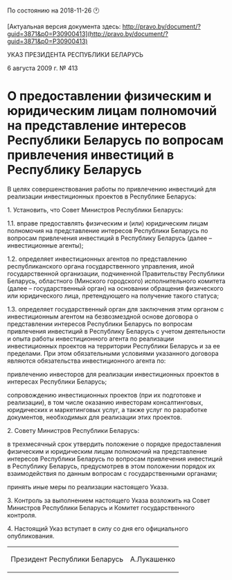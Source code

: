 По состоянию на 2018-11-26 &#x1F550;

[Актуальная версия документа здесь: http://pravo.by/document/?guid=3871&p0=P30900413](http://pravo.by/document/?guid=3871&p0=P30900413)

<p>УКАЗ ПРЕЗИДЕНТА РЕСПУБЛИКИ БЕЛАРУСЬ</p>
<p>6 августа 2009 г. № 413</p>
<h1>О предоставлении физическим и юридическим лицам полномочий на представление интересов Республики Беларусь по вопросам привлечения инвестиций в Республику Беларусь</h1>
<p>В целях совершенствования работы по привлечению инвестиций для реализации инвестиционных проектов в Республике Беларусь:</p>
<p>1. Установить, что Совет Министров Республики Беларусь:</p>
<p>1.1. вправе предоставлять физическим и (или) юридическим лицам полномочия на представление интересов Республики Беларусь по вопросам привлечения инвестиций в Республику Беларусь (далее – инвестиционные агенты);</p>
<p>1.2. определяет инвестиционных агентов по представлению республиканского органа государственного управления, иной государственной организации, подчиненной Правительству Республики Беларусь, областного (Минского городского) исполнительного комитета (далее – государственный орган) на основании обращения физического или юридического лица, претендующего на получение такого статуса;</p>
<p>1.3. определяет государственный орган для заключения этим органом с инвестиционным агентом на безвозмездной основе договора о представлении интересов Республики Беларусь по вопросам привлечения инвестиций в Республику Беларусь с учетом деятельности и опыта работы инвестиционного агента по реализации инвестиционных проектов на территории Республики Беларусь и за ее пределами. При этом обязательными условиями указанного договора являются обязательства инвестиционного агента по:</p>
<p>привлечению инвесторов для реализации инвестиционных проектов в интересах Республики Беларусь;</p>
<p>сопровождению инвестиционных проектов (при их подготовке и реализации), в том числе оказанию инвесторам консалтинговых, юридических и маркетинговых услуг, а также услуг по разработке документов, необходимых для реализации этих проектов.</p>
<p>2. Совету Министров Республики Беларусь:</p>
<p>в трехмесячный срок утвердить положение о порядке предоставления физическим и юридическим лицам полномочий на представление интересов Республики Беларусь по вопросам привлечения инвестиций в Республику Беларусь, предусмотрев в этом положении порядок их взаимодействия по данным вопросам с государственными органами;</p>
<p>принять иные меры по реализации настоящего Указа.</p>
<p>3. Контроль за выполнением настоящего Указа возложить на Совет Министров Республики Беларусь и Комитет государственного контроля.</p>
<p>4. Настоящий Указ вступает в силу со дня его официального опубликования.</p>
<p></p>
<table><tr>
<td><p>Президент Республики Беларусь</p></td>
<td><p>А.Лукашенко</p></td>
</tr></table>
<p></p>